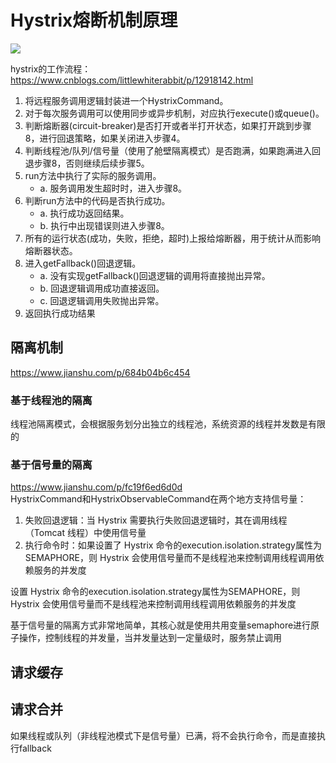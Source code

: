 # Hystrix熔断机制原理

![](https://img2020.cnblogs.com/blog/1908853/202005/1908853-20200519172553534-848024592.png)

hystrix的工作流程：  
https://www.cnblogs.com/littlewhiterabbit/p/12918142.html  

1. 将远程服务调用逻辑封装进一个HystrixCommand。
2. 对于每次服务调用可以使用同步或异步机制，对应执行execute()或queue()。
3. 判断熔断器(circuit-breaker)是否打开或者半打开状态，如果打开跳到步骤8，进行回退策略，如果关闭进入步骤4。
4. 判断线程池/队列/信号量（使用了舱壁隔离模式）是否跑满，如果跑满进入回退步骤8，否则继续后续步骤5。
5. run方法中执行了实际的服务调用。 
   * a. 服务调用发生超时时，进入步骤8。
6. 判断run方法中的代码是否执行成功。 
   * a. 执行成功返回结果。   
   * b. 执行中出现错误则进入步骤8。
7. 所有的运行状态(成功，失败，拒绝，超时)上报给熔断器，用于统计从而影响熔断器状态。
8. 进入getFallback()回退逻辑。 
   * a. 没有实现getFallback()回退逻辑的调用将直接抛出异常。 
   * b. 回退逻辑调用成功直接返回。 
   * c. 回退逻辑调用失败抛出异常。
9. 返回执行成功结果

## 隔离机制
https://www.jianshu.com/p/684b04b6c454 

### 基于线程池的隔离
线程池隔离模式，会根据服务划分出独立的线程池，系统资源的线程并发数是有限的  

### 基于信号量的隔离
https://www.jianshu.com/p/fc19f6ed6d0d   
HystrixCommand和HystrixObservableCommand在两个地方支持信号量：  
1. 失败回退逻辑：当 Hystrix 需要执行失败回退逻辑时，其在调用线程（Tomcat 线程）中使用信号量
2. 执行命令时：如果设置了 Hystrix 命令的execution.isolation.strategy属性为SEMAPHORE，则 Hystrix 会使用信号量而不是线程池来控制调用线程调用依赖服务的并发度

设置 Hystrix 命令的execution.isolation.strategy属性为SEMAPHORE，则 Hystrix 会使用信号量而不是线程池来控制调用线程调用依赖服务的并发度

基于信号量的隔离方式非常地简单，其核心就是使用共用变量semaphore进行原子操作，控制线程的并发量，当并发量达到一定量级时，服务禁止调用

## 请求缓存

## 请求合并
如果线程或队列（非线程池模式下是信号量）已满，将不会执行命令，而是直接执行fallback